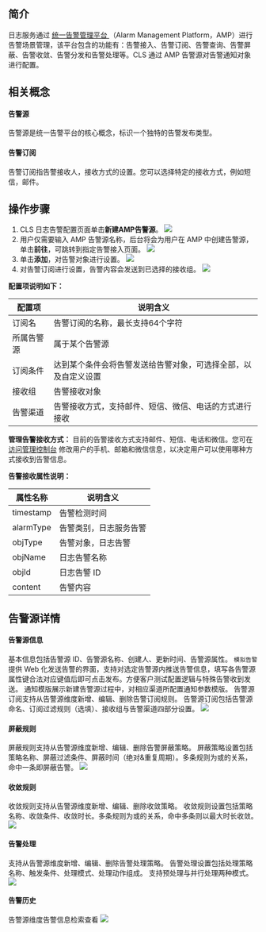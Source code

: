 

## 简介

日志服务通过 [统一告警管理平台 ](https://console.cloud.tencent.com/amp)（Alarm Management Platform，AMP）进行告警场景管理，该平台包含的功能有：告警接入、告警订阅、告警查询、告警屏蔽、告警收敛、告警分发和告警处理等。CLS 通过 AMP 告警源对告警通知对象进行配置。

## 相关概念

#### 告警源
告警源是统一告警平台的核心概念，标识一个独特的告警发布类型。

#### 告警订阅
告警订阅指告警接收人，接收方式的设置。您可以选择特定的接收方式，例如短信，邮件。

## 操作步骤

1. CLS 日志告警配置页面单击**新建AMP告警源**。
![](https://main.qcloudimg.com/raw/87c6d726a7bccd8fecf547cfc6f3e0c8.png)
2. 用户仅需要输入 AMP 告警源名称，后台将会为用户在 AMP 中创建告警源，单击**前往**，可跳转到指定告警接入页面。
![](https://main.qcloudimg.com/raw/81ab7ebcd0b3b33dd70938c1a726f65d.png)
3. 单击**添加**，对告警对象进行设置。
![](https://main.qcloudimg.com/raw/9a2e6036fe812145829cd6d797e1ba96.png)
4. 对告警订阅进行设置，告警内容会发送到已选择的接收组。
![](https://main.qcloudimg.com/raw/b2df9a36fc82f0453249265d36e4c6dc.png)

**配置项说明如下：**

| 配置项     | 说明含义                                                     |
| ---------- | ------------------------------------------------------------ |
| 订阅名     | 告警订阅的名称，最长支持64个字符                             |
| 所属告警源 | 属于某个告警源                                               |
| 订阅条件   | 达到某个条件会将告警发送给告警对象，可选择全部，以及自定义设置 |
| 接收组     | 告警接收对象                                                 |
| 告警渠道   | 告警接收方式，支持邮件、短信、微信、电话的方式进行接收       |

**管理告警接收方式：**
目前的告警接收方式支持邮件、短信、电话和微信。您可在 [访问管理控制台](https://console.cloud.tencent.com/cam) 修改用户的手机、邮箱和微信信息，以决定用户可以使用哪种方式接收到告警信息。

**告警接收属性说明：**

| 属性名称  | 说明含义               |
| --------- | ---------------------- |
| timestamp | 告警检测时间           |
| alarmType | 告警类别，日志服务告警 |
| objType   | 告警对象，日志告警     |
| objName   | 日志告警名称           |
| objId     | 日志告警 ID            |
| content   | 告警内容               |

## 告警源详情 

#### 告警源信息

基本信息包括告警源 ID、告警源名称、创建人、更新时间、告警源属性。
`模拟告警`提供 Web 化发送告警的界面，支持对选定告警源内推送告警信息，填写各告警源属性键合法对应键值后即可点击发布。方便客户测试配置逻辑与特殊告警收到发送。
通知模版展示新建告警源过程中，对相应渠道所配置通知参数模版。
告警源订阅支持从告警源维度新增、编辑、删除告警订阅规则。
告警源订阅包括告警源命名、订阅过滤规则（选填）、接收组与告警渠道四部分设置。
![](https://main.qcloudimg.com/raw/f70d00b7ef6016d73154df1a42703f08.png)

#### 屏蔽规则
屏蔽规则支持从告警源维度新增、编辑、删除告警屏蔽策略。
屏蔽策略设置包括策略名称、屏蔽过滤条件、屏蔽时间（绝对&重复周期）。多条规则为或的关系，命中一条即屏蔽告警。
![](https://main.qcloudimg.com/raw/75d2e11051df5f57e2aa976cf9d209d9.png)

#### 收敛规则
收敛规则支持从告警源维度新增、编辑、删除收敛策略。
收敛规则设置包括策略名称、收敛条件、收敛时长。多条规则为或的关系，命中多条则以最大时长收敛。
![](https://main.qcloudimg.com/raw/f79a9c3a9fb5d636384f18e56cccdb6f.png)

#### 告警处理
支持从告警源维度新增、编辑、删除告警处理策略。
告警处理设置包括处理策略名称、触发条件、处理模式、处理动作组成。
支持预处理与并行处理两种模式。
![](https://main.qcloudimg.com/raw/c5935c84fc527420d68bf0f1f45aa7cb.png)

#### 告警历史
告警源维度告警信息检索查看
![](https://main.qcloudimg.com/raw/f7bb073a9dc95799c6f9d26a13425543.png)

